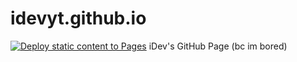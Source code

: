 # idevyt.github.io
[![Deploy static content to Pages](https://github.com/iDevYT/idevyt.github.io/actions/workflows/pages.yml/badge.svg)](https://github.com/iDevYT/idevyt.github.io/actions/workflows/pages.yml)
iDev's GitHub Page (bc im bored)
